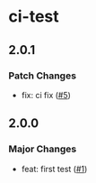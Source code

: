 # ci-test

## 2.0.1

### Patch Changes

-   fix: ci fix ([#5](https://github.com/gyurielf/ci-test/pull/5))

## 2.0.0

### Major Changes

-   feat: first test ([#1](https://github.com/gyurielf/ci-test/pull/1))
